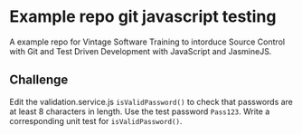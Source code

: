 # Example repo git javascript testing

A example repo for Vintage Software Training to intorduce Source Control with
Git and Test Driven Development with JavaScript and JasmineJS.

## Challenge

Edit the validation.service.js `isValidPassword()` to check that passwords are at least 8 characters in length.
Use the test password `Pass123`.
Write a corresponding unit test for `isValidPassword()`.